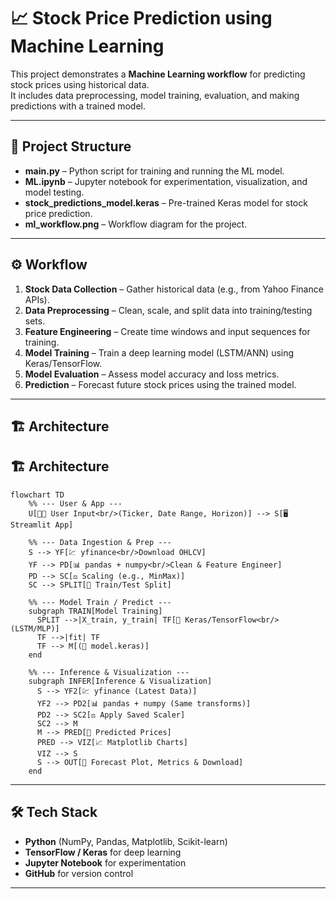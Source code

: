 # 📈 Stock Price Prediction using Machine Learning

This project demonstrates a **Machine Learning workflow** for predicting stock prices using historical data.  
It includes data preprocessing, model training, evaluation, and making predictions with a trained model.

---

## 🚀 Project Structure

- **main.py** – Python script for training and running the ML model.  
- **ML.ipynb** – Jupyter notebook for experimentation, visualization, and model testing.  
- **stock_predictions_model.keras** – Pre-trained Keras model for stock price prediction.  
- **ml_workflow.png** – Workflow diagram for the project.  

---

## ⚙️ Workflow

1. **Stock Data Collection** – Gather historical data (e.g., from Yahoo Finance APIs).  
2. **Data Preprocessing** – Clean, scale, and split data into training/testing sets.  
3. **Feature Engineering** – Create time windows and input sequences for training.  
4. **Model Training** – Train a deep learning model (LSTM/ANN) using Keras/TensorFlow.  
5. **Model Evaluation** – Assess model accuracy and loss metrics.  
6. **Prediction** – Forecast future stock prices using the trained model.  

---

## 🏗️ Architecture

## 🏗️ Architecture

```mermaid
flowchart TD
    %% --- User & App ---
    U[🧑‍💻 User Input<br/>(Ticker, Date Range, Horizon)] --> S[🖥️ Streamlit App]

    %% --- Data Ingestion & Prep ---
    S --> YF[💹 yfinance<br/>Download OHLCV]
    YF --> PD[📊 pandas + numpy<br/>Clean & Feature Engineer]
    PD --> SC[⚖️ Scaling (e.g., MinMax)]
    SC --> SPLIT[🧪 Train/Test Split]

    %% --- Model Train / Predict ---
    subgraph TRAIN[Model Training]
      SPLIT -->|X_train, y_train| TF[🤖 Keras/TensorFlow<br/>(LSTM/MLP)]
      TF -->|fit| TF
      TF --> M[(🧠 model.keras)]
    end

    %% --- Inference & Visualization ---
    subgraph INFER[Inference & Visualization]
      S --> YF2[💹 yfinance (Latest Data)]
      YF2 --> PD2[📊 pandas + numpy (Same transforms)]
      PD2 --> SC2[⚖️ Apply Saved Scaler]
      SC2 --> M
      M --> PRED[🔮 Predicted Prices]
      PRED --> VIZ[📈 Matplotlib Charts]
      VIZ --> S
      S --> OUT[📜 Forecast Plot, Metrics & Download]
    end
```
---

## 🛠️ Tech Stack

- **Python** (NumPy, Pandas, Matplotlib, Scikit-learn)  
- **TensorFlow / Keras** for deep learning  
- **Jupyter Notebook** for experimentation  
- **GitHub** for version control  

---

